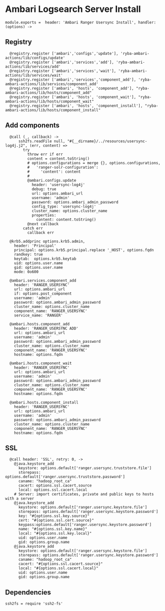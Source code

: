 

# Ambari Logsearch Server Install

    module.exports =  header: 'Ambari Ranger Usersync Install', handler: (options) ->
  
## Registry

      @registry.register ['ambari','configs','update'], 'ryba-ambari-actions/lib/configs/update'
      @registry.register ['ambari','services','add'], 'ryba-ambari-actions/lib/services/add'
      @registry.register ['ambari','services','wait'], 'ryba-ambari-actions/lib/services/wait'
      @registry.register ['ambari','services','component_add'], 'ryba-ambari-actions/lib/services/component_add'
      @registry.register ['ambari', 'hosts', 'component_add'], "ryba-ambari-actions/lib/hosts/component_add"
      @registry.register ['ambari', 'hosts', 'component_wait'], "ryba-ambari-actions/lib/hosts/component_wait"
      @registry.register ['ambari', 'hosts', 'component_install'], "ryba-ambari-actions/lib/hosts/component_install"


## Add components


      @call (_, callback) ->
          ssh2fs.readFile null, "#{__dirname}/../resources/usersync-log4j.j2", (err, content) =>
            try
              throw err if err
              content = content.toString()
              # options.configurations = merge {}, options.configurations,
              #   'ranger-solr-configuration':
              #     'content': content
              # 
              @ambari.configs.update
                header: 'usersync-log4j'
                debug: true
                url: options.ambari_url
                username: 'admin'
                password: options.ambari_admin_password
                config_type: 'usersync-log4j'
                cluster_name: options.cluster_name
                properties:
                  content: content.toString()
              @next callback
            catch err
              callback err
              
      @krb5.addprinc options.krb5.admin,
        header: 'Principal'
        principal: options.krb5.principal.replace '_HOST', options.fqdn
        randkey: true
        keytab:  options.krb5.keytab
        uid: options.user.name
        gid: options.user.name
        mode: 0o600

      @ambari.services.component_add
        header: 'RANGER_USERSYNC'
        url: options.ambari_url
        if: options.post_component
        username: 'admin'
        password: options.ambari_admin_password
        cluster_name: options.cluster_name
        component_name: 'RANGER_USERSYNC'
        service_name: 'RANGER'
      
      @ambari.hosts.component_add
        header: 'RANGER_USERSYNC ADD'
        url: options.ambari_url
        username: 'admin'
        password: options.ambari_admin_password
        cluster_name: options.cluster_name
        component_name: 'RANGER_USERSYNC'
        hostname: options.fqdn
      
      @ambari.hosts.component_wait
        header: 'RANGER_USERSYNC'
        url: options.ambari_url
        username: 'admin'
        password: options.ambari_admin_password
        cluster_name: options.cluster_name
        component_name: 'RANGER_USERSYNC'
        hostname: options.fqdn
      
      @ambari.hosts.component_install
        header: 'RANGER_USERSYNC'
        url: options.ambari_url
        username: 'admin'
        password: options.ambari_admin_password
        cluster_name: options.cluster_name
        component_name: 'RANGER_USERSYNC'
        hostname: options.fqdn


    
## SSL

      @call header: 'SSL', retry: 0, ->
        @java.keystore_add
          keystore: options.default['ranger.usersync.truststore.file']
          storepass: options.default['ranger.usersync.truststore.password']
          caname: "hadoop_root_ca"
          cacert: options.ssl.cacert.source
          local: options.ssl.cacert.local
        # Server: import certificates, private and public keys to hosts with a server
        @java.keystore_add
          keystore: options.default['ranger.usersync.keystore.file']
          storepass: options.default['ranger.usersync.keystore.password']
          key: "#{options.ssl.key.source}"
          cert: "#{options.ssl.cert.source}"
          keypass:options.default['ranger.usersync.keystore.password']
          name: "#{options.ssl.key.name}"
          local: "#{options.ssl.key.local}"
          uid: options.user.name
          gid: options.group.name
        @java.keystore_add
          keystore: options.default['ranger.usersync.keystore.file']
          storepass: options.default['ranger.usersync.keystore.password']
          caname: "hadoop_root_ca"
          cacert: "#{options.ssl.cacert.source}"
          local: "#{options.ssl.cacert.local}"
          uid: options.user.name
          gid: options.group.name

## Dependencies

    ssh2fs = require 'ssh2-fs'
      